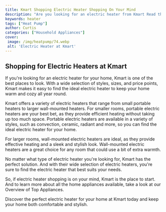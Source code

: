 ```yaml
---
title: Kmart Shopping Electric Heater Shopping On Your Mind
description: "Are you looking for an electric heater from Kmart Read this blog post to find out all the essential information you need to know from shopping tips to the top-rated electric heater products Get ready to prepare yourself for the cold winter climate and save money on the perfect Kmart electric heater"
keywords: heater
tags: ["Heat Pump"]
author: Curtis
categories: ["Household Appliances"]
cover: 
 image: /img/heatpump/74.webp
 alt: 'Electric Heater at Kmart'
---
```

## Shopping for Electric Heaters at Kmart
If you're looking for an electric heater for your home, Kmart is one of the best places to look. With a wide selection of styles, sizes, and price points, Kmart makes it easy to find the ideal electric heater to keep your home warm and cozy all year round. 

Kmart offers a variety of electric heaters that range from small portable heaters to larger wall-mounted heaters. For smaller rooms, portable electric heaters are your best bet, as they provide efficient heating without taking up too much space. Portable electric heaters are available in a variety of styles, such as convection, ceramic, radiant and more, so you can find the ideal electric heater for your home. 

For larger rooms, wall-mounted electric heaters are ideal, as they provide effective heating and a sleek and stylish look. Wall-mounted electric heaters are a great choice for any room that could use a bit of extra warmth. 

No matter what type of electric heater you're looking for, Kmart has the perfect solution. And with their wide selection of electric heaters, you're sure to find the electric heater that best suits your needs. 

So, if electric heater shopping is on your mind, Kmart is the place to start. And to learn more about all the home appliances available, take a look at our Overview of Top Appliances. 

Discover the perfect electric heater for your home at Kmart today and keep your home both comfortable and stylish.
